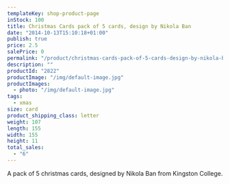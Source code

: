 ```yaml
---
templateKey: shop-product-page
inStock: 100
title: Christmas Cards pack of 5 cards, design by Nikola Ban
date: "2014-10-13T15:10:18+01:00"
publish: true
price: 2.5
salePrice: 0
permalink: "/product/christmas-cards-pack-of-5-cards-design-by-nikola-ban"
description: ""
productId: "2822"
productImage: "/img/default-image.jpg"
productImages:
  - photo: "/img/default-image.jpg"
tags:
  - xmas
size: card
product_shipping_class: letter
weight: 107
length: 155
width: 155
height: 11
total_sales:
  - "6"
---
```


A pack of 5 christmas cards, designed by Nikola Ban from Kingston College.
